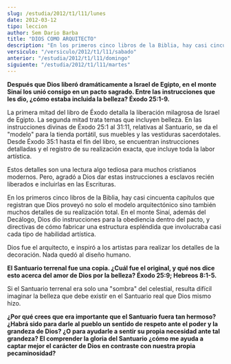 ```yaml
---
slug: /estudia/2012/t1/l11/lunes
date: 2012-03-12
tipo: leccion
author: Sem Dario Barba
title: "DIOS COMO ARQUITECTO"
description: "En los primeros cinco libros de la Biblia, hay casi cincuenta capítulos que registran que Dios proveyó no solo el modelo arquitectónico sino también muchos detalles de su realización total. En el monte Sinaí, además del Decálogo, Dios dio instrucciones para la obediencia dentro del pacto, y directivas de cómo fabricar una estructura espléndida que involucraba casi cada tipo de habilidad artística."
versiculo: "/versiculo/2012/t1/l11/sabado"
anterior: "/estudia/2012/t1/l11/domingo"
siguiente: "/estudia/2012/t1/l11/martes"
---
```


**Después que Dios liberó dramáticamente a Israel de Egipto, en el monte Sinaí los unió consigo en un pacto sagrado. Entre las instrucciones que les dio, ¿cómo estaba incluida la belleza? Éxodo 25:1-9.**

La primera mitad del libro de Éxodo detalla la liberación milagrosa de Israel de Egipto. La segunda mitad trata temas que incluyen belleza. En las instrucciones divinas de Éxodo 25:1 al 31:11, relativas al Santuario, se da el "modelo" para la tienda portátil, sus muebles y las vestiduras sacerdotales. Desde Éxodo 35:1 hasta el fin del libro, se encuentran instrucciones detalladas y el registro de su realización exacta, que incluye toda la labor artística.

Estos detalles son una lectura algo tediosa para muchos cristianos modernos. Pero, agradó a Dios dar estas instrucciones a esclavos recién liberados e incluirlas en las Escrituras.

En los primeros cinco libros de la Biblia, hay casi cincuenta capítulos que registran que Dios proveyó no solo el modelo arquitectónico sino también muchos detalles de su realización total. En el monte Sinaí, además del Decálogo, Dios dio instrucciones para la obediencia dentro del pacto, y directivas de cómo fabricar una estructura espléndida que involucraba casi cada tipo de habilidad artística.

Dios fue el arquitecto, e inspiró a los artistas para realizar los detalles de la decoración. Nada quedó al diseño humano.

**El Santuario terrenal fue una copia. ¿Cuál fue el original, y qué nos dice esto acerca del amor de Dios por la belleza? Éxodo 25:9; Hebreos 8:1-5.**

Si el Santuario terrenal era solo una "sombra" del celestial, resulta difícil imaginar la belleza que debe existir en el Santuario real que Dios mismo hizo.

**¿Por qué crees que era importante que el Santuario fuera tan hermoso? ¿Habrá sido para darle al pueblo un sentido de respeto ante el poder y la grandeza de Dios? ¿O para ayudarle a sentir su propia necesidad ante tal grandeza? El comprender la gloria del Santuario ¿cómo me ayuda a captar mejor el carácter de Dios en contraste con nuestra propia pecaminosidad?**
